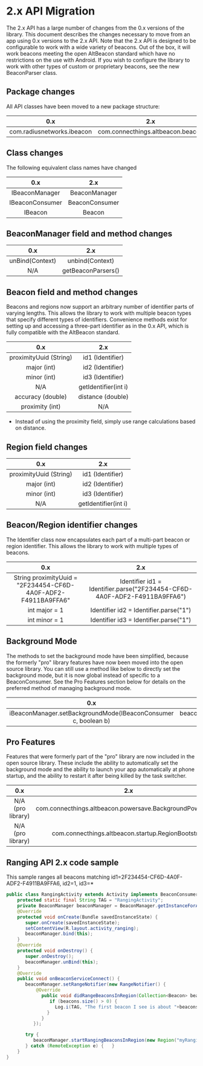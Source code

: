 2.x API Migration
=================

The 2.x API has a large number of changes from the 0.x versions of the library.  This document
describes the changes necessary to move from an app using 0.x versions to the 2.x API.  Note that
the 2.x API is designed to be configurable to work with a wide variety of beacons.  Out of the box,
it will work beacons meeting the open AltBeacon standard which have no restrictions on the use with
Android.  If you wish to configure the library to work with other types of custom or proprietary
beacons, see the new BeaconParser class.

## Package changes

All API classes have been moved to a new package structure:

|0.x                       |2.x                 |
|:------------------------:|:------------------:|
|com.radiusnetworks.ibeacon|com.connecthings.altbeacon.beacon|


## Class changes

The following equivalent class names have changed

|0.x                       |2.x                 |
|:------------------------:|:------------------:|
|IBeaconManager            |BeaconManager       |
|IBeaconConsumer           |BeaconConsumer      |
|IBeacon                   |Beacon              |

## BeaconManager field and method changes

|0.x                       |2.x                 |
|:------------------------:|:------------------:|
|unBind(Context)           |unbind(Context)     |
|N/A                       |getBeaconParsers()  |


## Beacon field and method changes

Beacons and regions now support an arbitrary number of identifier parts of varying lengths.  This
allows the library to work with multiple beacon types that specify different types of identifiers.
Convenience methods exist for setting up and accessing a three-part identifier as in the 0.x API,
which is fully compatible with the AltBeacon standard.

|0.x                       |2.x                 |
|:------------------------:|:------------------:|
|proximityUuid (String)    |id1 (Identifier)    |
|major (int)               |id2 (Identifier)    |
|minor (int)               |id3 (Identifier)    |
|N/A                       |getIdentifier(int i)|
|accuracy (double)         |distance (double)   |
|proximity (int)           |N/A                 |

* Instead of using the proximity field, simply use range calculations based on distance.

## Region field changes

|0.x                       |2.x                 |
|:------------------------:|:------------------:|
|proximityUuid (String)    |id1 (Identifier)    |
|major (int)               |id2 (Identifier)    |
|minor (int)               |id3 (Identifier)    |
|N/A                       |getIdentifier(int i)|

## Beacon/Region identifier changes

The Identifier class now encapsulates each part of a multi-part beacon or region identifier.  This
allows the library to work with multiple types of beacons.

|0.x                       |2.x                 |
|:------------------------:|:------------------:|
|String proximityUuid = "2F234454-CF6D-4A0F-ADF2-F4911BA9FFA6"|Identifier id1 = Identifier.parse("2F234454-CF6D-4A0F-ADF2-F4911BA9FFA6")|
|int major = 1             |Identifier id2 = Identifier.parse("1")|
|int minor = 1             |Identifier id3 = Identifier.parse("1")|

## Background Mode

The methods to set the background mode have been simplified, because the formerly "pro" library
features have now been moved into the open source library.  You can still use a method like below
to directly set the background mode, but it is now global instead of specific to a BeaconConsumer.
See the Pro Features section below for details on the preferred method of managing background mode.

|0.x                       |2.x                 |
|:------------------------:|:------------------:|
|iBeaconManager.setBackgroundMode(IBeaconConsumer c, boolean b)|beaconManager.setBackgroundMode(boolean b)|

## Pro Features

Features that were formerly part of the "pro" library are now included in the open source library.
These include the ability to automatically set the background mode and the ability to launch your
app automatically at phone startup, and the ability to restart it after being killed by the task
switcher.

|0.x                       |2.x                 |
|:------------------------:|:------------------:|
|N/A (pro library)|com.connecthings.altbeacon.powersave.BackgroundPowerSaver|
|N/A (pro library)|com.connecthings.altbeacon.startup.RegionBootstrap|


## Ranging API 2.x code sample

This sample ranges all beacons matching id1=2F234454-CF6D-4A0F-ADF2-F4911BA9FFA6, id2=1, id3=*

```java
public class RangingActivity extends Activity implements BeaconConsumer {
    protected static final String TAG = "RangingActivity";
    private BeaconManager beaconManager = BeaconManager.getInstanceForApplication(this);
    @Override
    protected void onCreate(Bundle savedInstanceState) {
       super.onCreate(savedInstanceState);
       setContentView(R.layout.activity_ranging);
       beaconManager.bind(this);
    }
    @Override 
    protected void onDestroy() {
       super.onDestroy();
       beaconManager.unBind(this);
    }
    @Override
    public void onBeaconServiceConnect() {
       beaconManager.setRangeNotifier(new RangeNotifier() {
           @Override 
             public void didRangeBeaconsInRegion(Collection<Beacon> beacons, Region region) {
                if (beacons.size() > 0) {
                  Log.i(TAG, "The first beacon I see is about "+beacons.iterator().next().getDistance()+" meters away.");
               }
             }
          });

       try {
          beaconManager.startRangingBeaconsInRegion(new Region("myRangingUniqueId", Identifier.parse("2F234454-CF6D-4A0F-ADF2-F4911BA9FFA6"), Identifier.parse("1"), null));
       } catch (RemoteException e) {   }
    }
}
```







